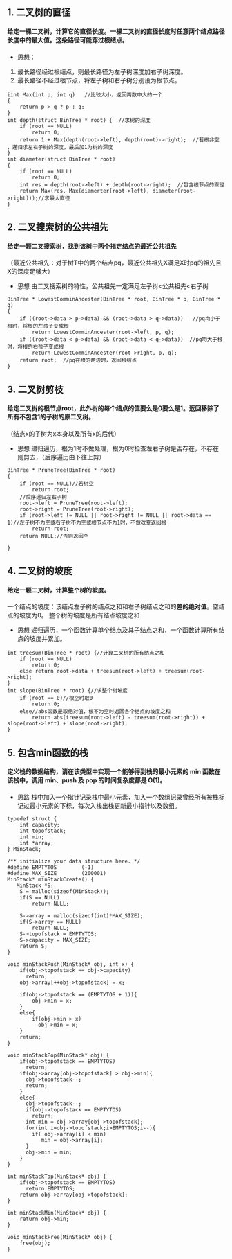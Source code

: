 ﻿## 1. 二叉树的直径
####  给定一棵二叉树，计算它的直径长度。一棵二叉树的直径长度时任意两个结点路径长度中的最大值。这条路径可能穿过根结点。
* 思想：
1. 最长路径经过根结点，则最长路径为左子树深度加右子树深度。
2. 最长路径不经过根节点，将左子树和右子树分别设为根节点。
```
iint Max(int p, int q)   //比较大小，返回两数中大的一个
{
	return p > q ? p : q;
}
int depth(struct BinTree * root) {  //求树的深度
	if (root == NULL)
		return 0;
	return 1 + Max(depth(root->left), depth(root)->right);  //若根非空 ，递归求左右子树的深度，最后加1为树的深度
}
int diameter(struct BinTree * root)
{
	if (root == NULL)
		return 0;
	int res = depth(root->left) + depth(root->right);  //包含根节点的直径
	return Max(res, Max(diamerter(root->left), diameter(root->right)));//求最大直径
}
```
##  2. 二叉搜索树的公共祖先
#### 给定一颗二叉搜索树，找到该树中两个指定结点的最近公共祖先
（最近公共祖先：对于树T中的两个结点pq，最近公共祖先X满足X时pq的祖先且X的深度足够大）
* 思想
由二叉搜索树的特性，公共祖先一定满足左子树<公共祖先<右子树
```
BinTree * LowestComminAncester(BinTree * root, BinTree * p, BinTree * q)
{
	if ((root->data > p->data) && (root->data > q->data))   //pq均小于根时，将根的左孩子变成根
		return LowestComminAncester(root->left, p, q);
	if ((root->data < p->data) && (root->data < q->data))  //pq均大于根时，将根的右孩子变成根
		return LowestComminAncester(root->right, p, q);
	return root;  //pq在根的两边时，返回根结点
}
```
## 3. 二叉树剪枝
#### 给定二叉树的根节点root，此外树的每个结点的值要么是0要么是1。返回移除了所有不包含1的子树的原二叉树。
（结点x的子树为x本身以及所有x的后代）
* 思想
递归遍历，根为1时不做处理，根为0时检查左右子树是否存在，不存在则剪去，（后序遍历由下往上剪）
```
BinTree * PruneTree(BinTree * root)
{
	if (root == NULL)//若树空
		return root;
	//后序递归左右子树
	root->left = PruneTree(root->left);
	root->right = PruneTree(root->right);
	if (root->left != NULL || root->right != NULL || root->data == 1)//左子树不为空或右子树不为空或根节点不为1时，不做改变返回根
		return root;
	return NULL;//否则返回空

}
```
## 4. 二叉树的坡度
#### 给定一颗二叉树，计算整个树的坡度。
一个结点的坡度：该结点左子树的结点之和和右子树结点之和的**差的绝对值**。空结点的坡度为0。
整个树的坡度是所有结点坡度之和
* 思想
递归遍历，一个函数计算单个结点及其子结点之和，一个函数计算所有结点的坡度并累加。
```
int treesum(BinTree * root) {//计算二叉树的所有结点之和
	if (root == NULL)
		return 0;
	else return root->data + treesum(root->left) + treesum(root->right);
}
int slope(BinTree * root) {//求整个树坡度
	if (root == 0)//根空时取0
		return 0;
	else//abs函数是取绝对值，根不为空时返回各个结点的坡度之和
		return abs(treesum(root->left) - treesum(root->right)) + slope(root->left) + slope(root->right);
}
```
## 5. 包含min函数的栈
#### 定义栈的数据结构，请在该类型中实现一个能够得到栈的最小元素的 min 函数在该栈中，调用 min、push 及 pop 的时间复杂度都是 O(1)。
* 思路
栈中加入一个指针记录栈中最小元素，加入一个数组记录曾经所有被栈标记过最小元素的下标，每次入栈出栈更新最小指针以及数组。
```
typedef struct {
    int capacity;
    int topofstack;
    int min;
    int *array;
} MinStack;

/** initialize your data structure here. */
#define EMPTYTOS        (-1)
#define MAX_SIZE        (200001)
MinStack* minStackCreate() {
   MinStack *S;
    S = malloc(sizeof(MinStack));
    if(S == NULL)
        return NULL;
    
    S->array = malloc(sizeof(int)*MAX_SIZE);
    if(S->array == NULL)
        return NULL;
    S->topofstack = EMPTYTOS;
    S->capacity = MAX_SIZE;
    return S;
}

void minStackPush(MinStack* obj, int x) {
    if(obj->topofstack == obj->capacity)
      return;
    obj->array[++obj->topofstack] = x;

    if(obj->topofstack == (EMPTYTOS + 1)){
        obj->min = x;
    }
    else{
        if(obj->min > x)
          obj->min = x;
    }
    return; 
}

void minStackPop(MinStack* obj) {
    if(obj->topofstack == EMPTYTOS)
      return;
    if(obj->array[obj->topofstack] > obj->min){
      obj->topofstack--;
      return;
    }
    else{
      obj->topofstack--;
      if(obj->topofstack == EMPTYTOS)
        return;
      int min = obj->array[obj->topofstack];
      for(int i=obj->topofstack;i>EMPTYTOS;i--){   
        if( obj->array[i] < min)
           min = obj->array[i];    
      }
      obj->min = min;
    }
}

int minStackTop(MinStack* obj) {
    if(obj->topofstack == EMPTYTOS)
      return EMPTYTOS;
    return obj->array[obj->topofstack];
}

int minStackMin(MinStack* obj) {
    return obj->min;    
}

void minStackFree(MinStack* obj) {
    free(obj);
}
```


